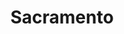 ---
place: sacramento-ca
title: Sacramento
states:
  - CA
type: local
x: -121.4943996
y: 38.5815719
wwc: false
---